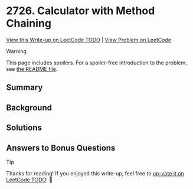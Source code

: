 # 2726. Calculator with Method Chaining

[View this Write-up on LeetCode TODO](https://leetcode.com/problems/calculator-with-method-chaining/solutions/) | [View Problem on LeetCode](https://leetcode.com/problems/calculator-with-method-chaining/)

> [!WARNING]  
> This page includes spoilers. For a spoiler-free introduction to the problem, see [the README file](README.md).

## Summary

## Background

## Solutions

## Answers to Bonus Questions

> [!TIP]  
> Thanks for reading! If you enjoyed this write-up, feel free to [up-vote it on LeetCode TODO](https://leetcode.com/problems/calculator-with-method-chaining/solutions/)! 🙏
